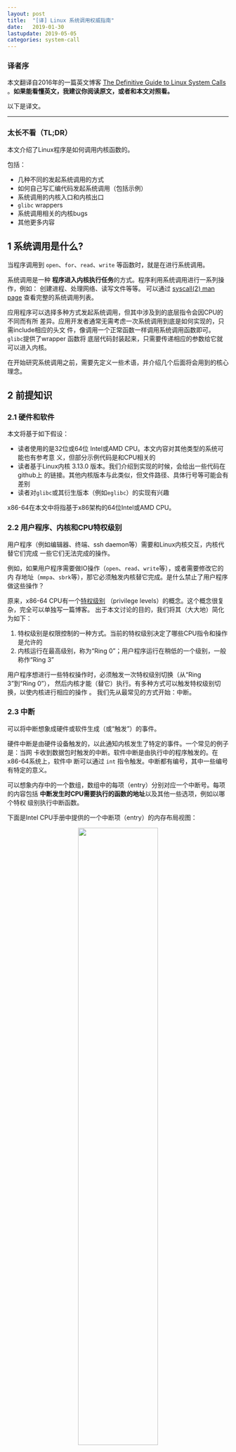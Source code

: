 ```yaml
---
layout: post
title:  "[译] Linux 系统调用权威指南"
date:   2019-01-30
lastupdate: 2019-05-05
categories: system-call
---
```


### 译者序

本文翻译自2016年的一篇英文博客 [The Definitive Guide to Linux System
Calls](https://blog.packagecloud.io/eng/2016/04/05/the-definitive-guide-to-linux-system-calls/)
。**如果能看懂英文，我建议你阅读原文，或者和本文对照看。**

以下是译文。

----

### 太长不看（TL;DR）

本文介绍了Linux程序是如何调用内核函数的。

包括：

* 几种不同的发起系统调用的方式
* 如何自己写汇编代码发起系统调用（包括示例）
* 系统调用的内核入口和内核出口
* `glibc` wrappers
* 系统调用相关的内核bugs
* 其他更多内容

## 1 系统调用是什么?

当程序调用到 `open`、`for`、`read`、`write` 等函数时，就是在进行系统调用。

系统调用是一种 **程序进入内核执行任务**的方式。程序利用系统调用进行一系列操作，例如：
创建进程、处理网络、读写文件等等。 可以通过 [syscall(2) man
page](http://man7.org/linux/man-pages/man2/syscalls.2.html) 查看完整的系统调用列表。

应用程序可以选择多种方式发起系统调用，但其中涉及到的底层指令会因CPU的不同而有所
差异。应用开发者通常无需考虑一次系统调用到底是如何实现的，只需include相应的头文
件，像调用一个正常函数一样调用系统调用函数即可。`glibc`提供了wrapper 函数将
底层代码封装起来，只需要传递相应的参数给它就可以进入内核。

在开始研究系统调用之前，需要先定义一些术语，并介绍几个后面将会用到的核心理念。

## 2 前提知识

### 2.1 硬件和软件

本文将基于如下假设：

* 读者使用的是32位或64位 Intel或AMD CPU。本文内容对其他类型的系统可能也有参考意
  义，但部分示例代码是和CPU相关的
* 读者基于Linux内核 3.13.0 版本。我们介绍到实现的时候，会给出一些代码在github上
  的链接。其他内核版本与此类似，但文件路径、具体行号等可能会有差别
* 读者对`glibc`或其衍生版本（例如`eglibc`）的实现有兴趣

x86-64在本文中将指基于x86架构的64位Intel或AMD CPU。

### 2.2 用户程序、内核和CPU特权级别

用户程序（例如编辑器、终端、ssh daemon等）需要和Linux内核交互，内核代替它们完成
一些它们无法完成的操作。

例如，如果用户程序需要做IO操作（`open`、`read`、`write`等），或者需要修改它的内
存地址（`mmpa`、`sbrk`等），那它必须触发内核替它完成。是什么禁止了用户程序做这些操作？

原来，x86-64 CPU有一个[特权级别](https://en.wikipedia.org/wiki/Privilege_level)
（privilege levels）的概念。这个概念很复杂，完全可以单独写一篇博客。
出于本文讨论的目的，我们将其（大大地）简化为如下：

1. 特权级别是权限控制的一种方式。当前的特权级别决定了哪些CPU指令和操作是允许的
1. 内核运行在最高级别，称为“Ring 0”；用户程序运行在稍低的一个级别，一般称作“Ring 3”

用户程序想进行一些特权操作时，必须触发一次特权级别切换（从“Ring 3”到“Ring 0”），
然后内核才能（替它）执行。有多种方式可以触发特权级别切换，以使内核进行相应的操作
。 我们先从最常见的方式开始：中断。

### 2.3 中断

可以将中断想象成硬件或软件生成（或“触发”）的事件。

硬件中断是由硬件设备触发的，以此通知内核发生了特定的事件。一个常见的例子是：当网
卡收到数据包时触发的中断。软件中断是由执行中的程序触发的。在x86-64系统上，软件中
断可以通过 `int` 指令触发。中断都有编号，其中一些编号有特定的意义。

可以想象内存中的一个数组，数组中的每项（entry）分别对应一个中断号。每项
的内容包括 **中断发生时CPU需要执行的函数的地址**以及其他一些选项，例如以哪个特权
级别执行中断函数。

下面是Intel CPU手册中提供的一个中断项（entry）的内存布局视图：

<p align="center"><img src="/assets/img/system-call-definitive-guide/idt.png" width="60%" height="60%"></p>

注意其中有一个2bit的`DPL`（Descriptor Privilege Level，描述符特权级别）字段，这
个值决定了执行中断函数时CPU所应满足的最小特权级别。

**这就是当一个特定类型的中断事件发生时，CPU如何知道中断函数的地址，以及它应该以哪
个特权级别执行中断函数的原理。**

实际上，处理 x86-64 系统的中断还有很多其他方式。如果你想了解更多，可以阅读：

1. [8259可编程中断控制器](http://wiki.osdev.org/8259_PIC)（8259 Programmable Interrupt Controller）
1. [高级中断控制器](http://wiki.osdev.org/APIC)（Advanced Interrupt Controllers）
1. [IO高级中断控制器](http://wiki.osdev.org/IOAPIC)（IO Advanced Interrupt Controllers）

处理硬件和软件中断时还有一些其他复杂之处，例如中断号冲突（collision）和重映射
（remapping）。在本篇中我们不考虑这些方面。

### 2.4 型号特定寄存器（MSR）

（CPU）型号特定寄存器（Model Specific Registers， MSR）是用于特殊目的的控制寄存器，可以
控制CPU的特定特性。CPU文档里有列出每个MSR的地址。

可以分别使用CPU的`rdmsr`和`wrmsr`指令来读写MSR。也有命令行工具可以读写MSR，但是
不推荐这样做，因为改变这些值（尤其是系统正在运行时）是非常危险的，除非你非常小心
，知道自己在做什么。

如果不怕导致系统不稳定或造成不可逆的数据损坏，那可以安装`msr-tools`并加
载`msr`内核模块，然后就可以读写MSR了：

```shell
$ sudo apt-get install msr-tools
$ sudo modprobe msr
$ sudo rdmsr
```

本文接下来的一些系统调用使用了MSR。

### 2.5 不要手写汇编代码发起系统调用

**自己写汇编代码来发起系统调用并不是一个好主意。**其中一个重要原因是，`glibc`中
有一些额外代码，在系统调用之前或之后执行。

接下来的例子中我们使用`exit`系统调用。事实上你可以用
[`atexit`](http://man7.org/linux/man-pages/man3/atexit.3.html)
函数向`exit`注册回调函数，在它退出的时候就会执行。这些函数是从`glibc`里调用的，
而不是内核。因此，如果你自己写的汇编代码调用`exit`，那注册的回调函数就不会被执行
，因为这种方式绕过了`glibc`。

然而，徒手写汇编来调系统调用是一次很好的学习经历。

## 3 传统系统调用

根据前面的知识我们知道了两件事情：

1. 可以通过产生软中断触发内核执行
1. 可以通过 `int` 汇编指令产生软中断

将两者结合，我们就来到了Linux传统（Legacy）的系统调用接口。

Linux内核预留了一个特殊的软中断号`128` (`0x80`)，用户空间程序可以使用这个软中断
进入内核执行系统调用。对应的中断处理函数是`ia32_syscall`。接下来看一下代码实现。

从`trap_init`函数开始，[arch/x86/kernel/traps.c](https://github.com/torvalds/linux/blob/v3.13/arch/x86/kernel/traps.c#L770)：

```shell
void __init trap_init(void)
{
        /* ..... other code ... */

        set_system_intr_gate(IA32_SYSCALL_VECTOR, ia32_syscall);
```

其中 `IA32_SYSCALL_VECTOR` 为 `0x80`，定义在
[arch/x86/include/asm/irq_vectors.h.](https://github.com/torvalds/linux/blob/v3.13/arch/x86/kernel/traps.c#L770)
。

但是， **如果内核只给用户空间程序预留了一个软中断，内核如何知道中断触发的时候，该去
执行哪个系统调用呢？**

答案是，用户程序会将系统调用编号放到`eax`寄存器，系统调用所需的参数放到其他的通
用寄存器上。

[arch/x86/ia32/ia32entry.S](https://github.com/torvalds/linux/blob/v3.13/arch/x86/ia32/ia32entry.S#L378-L397) 对这个过程做了注释：

```c
* Emulated IA32 system calls via int 0x80.
 *
 * Arguments:
 * %eax System call number.
 * %ebx Arg1
 * %ecx Arg2
 * %edx Arg3
 * %esi Arg4
 * %edi Arg5
 * %ebp Arg6    [note: not saved in the stack frame, should not be touched]
 *
```

现在我们知道了如何发起系统调用，也知道了系统调用的参数应该放到哪里，接下来就写一
些内联汇编来试试。

### 3.1 用户程序端：写汇编发起传统系统调用

发起一次传统系统调用只需要少量内联汇编。虽然从学习的角度来说很有趣，但是我建议读
者永远不要（在生产环境）这样做。

在这个例子中，我们将调用 `exit` 系统调用，它只有一个参数：返回值。

首先，我们要找到 `exit` 的系统调用编号。内核有一个文件列出了所有的系统调用编
号。在build期间，这个文件会被多个脚本处理，最后生成用户空间会用到的头文件。

这个列表位于 [arch/x86/syscalls/syscall_32.tbl](https://github.com/torvalds/linux/blob/v3.13/arch/x86/syscalls/syscall_32.tbl)：

```c
1 i386  exit      sys_exit
```

`exit`的系统调用编号是1。根据我们前面的信息，我们只需要将系统调用编号放到`eax`寄存器，然
后将第一个参数（返回值）放到`ebx`。

如下是实现这个功能的简单C代码，其中包括几行内联汇编。这里将返回值设置为`42`。
(这个程序其实还可以简化，我是故意让它有一定冗余的，这样对没有GCC内联汇编基础的读
者来说会比较好看懂。)

```c
int
main(int argc, char *argv[])
{
  unsigned int syscall_nr = 1;
  int exit_status = 42;

  asm ("movl %0, %%eax\n"
       "movl %1, %%ebx\n"
       "int $0x80"
    : /* output parameters, we aren't outputting anything, no none */
      /* (none) */
    : /* input parameters mapped to %0 and %1, repsectively */
      "m" (syscall_nr), "m" (exit_status)
    : /* registers that we are "clobbering", unneeded since we are calling exit */
      "eax", "ebx");
}
```

编译运行，查看返回值：

```shell
$ gcc -o test test.c
$ ./test
$ echo $?
42
```

成功！我们通过触发一个软中断完成了一次传统系统调用。

### 3.2 内核端：`int $0x80` 入口

我们已经看到了如果从用户端触发一个系统调用，接下来看内核端是如何实现的。

前面提到内核注册了一个系统调用回调函数 `ia32_syscall`。这个函数定义在
[arch/x86/ia32/ia32entry.S](https://github.com/torvalds/linux/blob/v3.13/arch/x86/ia32/ia32entry.S#L426)
。函数里最重要的一件事情，就是调用 **真正的系统调用**：

```c
ia32_do_call:
        IA32_ARG_FIXUP
        call *ia32_sys_call_table(,%rax,8) # xxx: rip relative
```

宏 `IA32_ARG_FIXUP` 的作用是对传入的参数进行重新排列，以便能被当前的系统调用层正
确处理。

`ia32_sys_call_table` 是一个中断号列表，定义在
[arch/x86/ia32/syscall_ia32.c](https://github.com/torvalds/linux/blob/v3.13/arch/x86/ia32/syscall_ia32.c#L18-L25)
，注意代码结束处的 `#include`：

```c
const sys_call_ptr_t ia32_sys_call_table[__NR_ia32_syscall_max+1] = {
        /*
         * Smells like a compiler bug -- it doesn't work
         * when the & below is removed.
         */
        [0 ... __NR_ia32_syscall_max] = &compat_ni_syscall,
#include <asm/syscalls_32.h>
};
```

回忆前面我们在 [arch/x86/syscalls/syscall_64.tbl](https://github.com/torvalds/linux/blob/v3.13/arch/x86/syscalls/syscall_64.tbl#L69)
中看到了系统调用列表的定义。有几个脚本会在build期间运行，通过这个文件生成
`syscalls_32.h` 头文件，后者是合法的C代码文件，通过上面看到的`#include`插入到
`ia32_sys_call_table`。

这就是通过 **传统系统调用方式**进入内核的过程。

### 3.3 `iret`: 系统调用返回

至此我们已经看到了如何通过软中断进入内核，那么，系统调用结束后，内核又是如何释放
特权级别回到用户空间的呢？

如果查看 [Intel Software Developer's
Manual](ftp://download.intel.com/design/processor/manuals/253668.pdf)（警告：很
大的PDF），能看到一张非常有帮助的图，它解释了当特权级别发送改变时，程序栈是如
何组织的：

<p align="center"><img src="/assets/img/system-call-definitive-guide/isr_stack.png" width="60%" height="60%"></p>

当执行转交给 `ia32_syscall` 时，会发送一次特权级别切换，其结果是进入
`ia32_syscall` 时的栈会变成如上图所示的样子。从中可以看出，返回地址、包含特权级
别的CPU flags以及其他一些参数都在 `ia32_syscall` 执行之前压入到栈顶。

所以，内核只需要将这些值从栈里复制回它们原来所在的寄存器，程序就可以回到用户空间
继续执行。那么，如何做呢？

有几种方式，其中最简单的是通过 `iret` 指令。

Intel指令集手册解释说 `iret` 指令从栈上依次pop返回地址和保存的寄存器值：

> As with a real-address mode interrupt return, the IRET instruction pops the
> return instruction pointer, return code segment selector, and EFLAGS image
> from the stack to the EIP, CS, and EFLAGS registers, respectively, and then
> resumes execution of the interrupted program or procedure.

要在内核中找到相应的代码有点困难，因为它隐藏在多层宏后面，系统依赖这些宏处理很
多事情，比例信号和 `ptrace` 系统返回跟踪。

`irq_return` 定义在 [arch/x86/kernel/entry_64.S](https://github.com/torvalds/linux/blob/v3.13/arch/x86/kernel/entry_64.S#L1042-L1043)：

```c
irq_return:
  INTERRUPT_RETURN
```

其中 `INTERRUPT_RETURN` 定义在
[arch/x86/include/asm/irqflags.h](https://github.com/torvalds/linux/blob/v3.13/arch/x86/include/asm/irqflags.h#L132)
，就是 `iretq`。

**以上就是传统系统调用如何工作的。**

## 4 快速系统调用

传统系统调用看起来合情合理，但也有新的方式，它们不需要软中断，因此更快。

两种快速方法都包含两个指令：一个进入内核的指令和一个离开内核的指令。在Intel CPU
文档中，两种方法都被描述为“快速系统调用”（Fast System Call）。

不幸的是，对于当CPU是32bit模式或64bit模式时哪种方法是合法的，Intel和AMD的实现不
同。

为了最大化Intel和AMD CPU的兼容性：

1. 在32bit系统上：使用`sysenter`和`sysexit`
1. 在64bit系统上：使用`syscall`和`sysret`

### 4.1 32-bit快速系统调用

#### 4.1.1 `sysenter`/`sysexit`

使用sysenter发起系统调用比使用传统中断方式要复杂很多，涉及更多用户程序（通过
`glibc`）和内核之间的协作。

我们逐步来看，一窥其中的细节。首先来看 [Intel Instruction Set
Reference](http://www.intel.com/content/dam/www/public/us/en/documents/manuals/64-ia-32-architectures-software-developer-vol-2b-manual.pdf)
（警告：很大的PDF）如何描述`sysenter`的，以及如何使用它。

> Prior to executing the SYSENTER instruction, software must specify the
> privilege level 0 code segment and code entry point, and the privilege level 0
> stack segment and stack pointer by writing values to the following MSRs:
>
> • IA32_SYSENTER_CS (MSR address 174H) — The lower 16 bits of this MSR are the
> segment selector for the privilege level 0 code segment. This value is also
> used to determine the segment selector of the privilege level 0 stack segment
> (see the Operation section). This value cannot indicate a null selector.
>
> • IA32_SYSENTER_EIP (MSR address 176H) — The value of this MSR is loaded into
> RIP (thus, this value references the first instruction of the selected
> operating procedure or routine). In protected mode, only bits 31:0 are loaded.
>
> • IA32_SYSENTER_ESP (MSR address 175H) — The value of this MSR is loaded into
> RSP (thus, this value contains the stack pointer for the privilege level 0
> stack). This value cannot represent a non-canonical address. In protected
> mode, only bits 31:0 are loaded.

换言之，为了使`sysenter`能够接收到系统调用请求，内核必须设置3个MSR。这里最有意思的
MSR是`IA32_SYSENTER_EIP`（地址`0x176`），这个MSR是内核放置回调函数地址的地方，当
`sysenter`指令执行的时候，就触发调用相应的回调函数。

内核里写MSR的地方[arch/x86/vdso/vdso32-setup.c](https://github.com/torvalds/linux/blob/v3.13/arch/x86/vdso/vdso32-setup.c#L240)：

```c
void enable_sep_cpu(void)
{
        /* ... other code ... */

        wrmsr(MSR_IA32_SYSENTER_EIP, (unsigned long) ia32_sysenter_target, 0);
```

其中`MSR_IA32_SYSENTER_EIP`定义在[arch/x86/include/uapi/asm/msr-index.h](https://github.com/torvalds/linux/blob/v3.13/arch/x86/include/uapi/asm/msr-index.h#L54)，值为`0x00000176`。

和传统软中断系统调用类似，使用`sysenter`创建快速系统调用时也需要一个约定。
内核的[arch/x86/ia32/ia32entry.S](https://github.com/torvalds/linux/blob/v3.13/arch/x86/ia32/ia32entry.S#L99-L117)这里对这一过程做了注释说明：

```c
 * 32bit SYSENTER instruction entry.
 *
 * Arguments:
 * %eax System call number.
 * %ebx Arg1
 * %ecx Arg2
 * %edx Arg3
 * %esi Arg4
 * %edi Arg5
 * %ebp user stack
 * 0(%ebp) Arg6
```

回忆前面讲的，传统系统调用方式包含一个`iret`指令，用于在调用结束时返回用户程序。

跟踪`sysenter`工作的逻辑是一项相当复杂的工作，因为和软中断不同，`sysenter`并不
保存返回地址。内核在调用`sysenter`之前所做的工作，随着内核版本在不断变化（已经
变了，接下来在Bugs小节会看到）。

为了消除将来的变动带来的影响，用户程序使用一个叫`__kernel_vsyscall`的函数，它在
内核实现，但每个用户进程启动的时候它会映射到用户进程。这颇为怪异，它是内核函数，
但在用户空间运行。其实，`__kernel_vsyscall` 是一种被称为**虚拟动态共享库**（
virtual Dynamic Shared Object, vDSO）的一部分，这种技术允许**在用户空间执行内核
代码**。我们后面会深入介绍vDSO的原理和用途。现在，先看`__kernel_vsyscall`的实现
。

#### 4.1.2 `__kernel_vsyscall`实现

内核函数`__kernel_vsyscall`封装了`sysenter`调用约定（calling convention）,见
[arch/x86/vdso/vdso32/sysenter.S](https://github.com/torvalds/linux/blob/v3.13/arch/x86/vdso/vdso32/sysenter.S#L31-L40)
：

```c
__kernel_vsyscall:
.LSTART_vsyscall:
        push %ecx
.Lpush_ecx:
        push %edx
.Lpush_edx:
        push %ebp
.Lenter_kernel:
        movl %esp,%ebp
        sysenter
```

`__kernel_vsyscall`属于vDSO的一部分，vDSO是共享库，那用户程序是如何在运行时确定
函数地址的呢？

`__kernel_vsyscall`的地址写入了[ELF auxiliary vector](https://www.gnu.org/software/libc/manual/html_node/Auxiliary-Vector.html)（多功能矢量），用户程序能
（典型情况下通过`glibc`）找到后者并使用它。寻找ELF auxiliary vector有多种方式：

1. 通过 [getauxval](http://man7.org/linux/man-pages/man3/getauxval.3.html)，带`AT_SYSINFO`参数
1. 遍历环境变量，从内存解析

方法1是最简单的方式，但是`glibc` 2.16之后才支持。下面的示例代码使用方法2.

我们已经看到，`__kernel_vsyscall`在调用`sysenter`之前做了一些bookkeeping工作。因此
，要手动进入`sysenter`，我们需要：

1. 在 ELF auxiliary vector 中搜索`AT_SYSINFO`字段，这是写`__kernel_vsyscall`地址
   的地方
1. 将系统调用编号和参数写入寄存器，这一步和传统系统调用的步骤类似
1. 调用`__kernel_vsyscall`

不要试图自己写进入`sysenter`的wrapper函数，因为内核和它的进出系统调用的约定随着时
间在变，你的代码会变得不可用。应该永远使用`__kernel_vsyscall`进入sysenter。

#### 4.1.3 用户程序端：写汇编调用 `sysenter`

和传统系统调用的例子一样，我们手动调用 `exit` ，设置返回值为 `42`。

`exit` 系统调号是1，根据上面描述的调用接口，我们需要将系统调用编号放到`eax`寄存
器，第一个参数（返回值）放到`ebx`。

(这个程序其实还可以简化，我是故意让它有一定冗余的，这样对没有GCC内联汇编基础的读
者来说会比较好看懂。)

```c
#include <stdlib.h>
#include <elf.h>

int
main(int argc, char* argv[], char* envp[])
{
  unsigned int syscall_nr = 1;
  int exit_status = 42;
  Elf32_auxv_t *auxv;

  /* auxilliary vectors are located after the end of the environment
   * variables
   *
   * check this helpful diagram: https://static.lwn.net/images/2012/auxvec.png
   */
  while(*envp++ != NULL);

  /* envp is now pointed at the auxilliary vectors, since we've iterated
   * through the environment variables.
   */
  for (auxv = (Elf32_auxv_t *)envp; auxv->a_type != AT_NULL; auxv++)
  {
    if( auxv->a_type == AT_SYSINFO) {
      break;
    }
  }

  /* NOTE: in glibc 2.16 and higher you can replace the above code with
   * a call to getauxval(3):  getauxval(AT_SYSINFO)
   */

  asm(
      "movl %0,  %%eax    \n"
      "movl %1, %%ebx    \n"
      "call *%2          \n"
      : /* output parameters, we aren't outputting anything, no none */
        /* (none) */
      : /* input parameters mapped to %0 and %1, repsectively */
        "m" (syscall_nr), "m" (exit_status), "m" (auxv->a_un.a_val)
      : /* registers that we are "clobbering", unneeded since we are calling exit */
        "eax", "ebx");
}
```

(译者注：这里main函数`main(int argc, char* argv[], char* envp[])`的签名很特殊，
常见的main都是不带参数或带两个参数，带三个参数的平时还是比较少见。)

编译，运行，查看返回值：

```shell
$ gcc -m32 -o test test.c
$ ./test
$ echo $?
42
```

成功！我们使用 `sysenter` 方法调用了 `exit` 系统调用，而不是通过触发软件中断的方式。

#### 4.1.4 内核端：`sysenter` 入口

现在已经看到了如何在用户程序中通过 `__kernel_vsyscall` 以 `sysenter` 方式进入系
统调用，接下来看一下内核端的实现。

回忆前面，内核注册了一个系统调用回调函数 `ia32_sysenter_taret`。这个函数在
[arch/x86/ia32/ia32entry.S](https://github.com/torvalds/linux/blob/v3.13/arch/x86/ia32/ia32entry.S#L162-L163)
。看下执行系统调用的时候 `eax` 寄存器中的值如何被使用的：

```c
sysenter_dispatch:
        call    *ia32_sys_call_table(,%rax,8)
```

这和前面传统系统调用的代码完全相同：用系统调用编号作为索引去
`ia32_sys_call_table` 列表查找回调函数。也就是说，做完必须的bookkeeping工作后，
传统方式和 `sysenter` 方式通过相同的机制（表+索引）分发系统调用。

`ia32_sys_call_table` 是如何定义及构建出来的可以查看前面 `int $0x80 入口` 小节。

这就是通过 **`sysenter` 系统调用方式**进入内核的原理。

#### 4.1.5 `sysexit`：从 `sysenter` 返回

内核使用`sysexit`指令恢复用户程序的执行。

这个指令的使用并不像`iret`那样直接。调用者必须将需要返回的地址放到`rdx`寄存器，
将需要使用的程序栈地址放到`rcx`寄存器。这意味着应用程序需要自己计算程序恢复执行
时的地址，保存这个值，然后在调用 `sysexit` 之前恢复它。这个过程的代码实现
[arch/x86/ia32/ia32entry.S](https://github.com/torvalds/linux/blob/v3.13/arch/x86/ia32/ia32entry.S#L169-L185)
：

```c
sysexit_from_sys_call:
        andl    $~TS_COMPAT,TI_status+THREAD_INFO(%rsp,RIP-ARGOFFSET)
        /* clear IF, that popfq doesn't enable interrupts early */
        andl  $~0x200,EFLAGS-R11(%rsp)
        movl    RIP-R11(%rsp),%edx              /* User %eip */
        CFI_REGISTER rip,rdx
        RESTORE_ARGS 0,24,0,0,0,0
        xorq    %r8,%r8
        xorq    %r9,%r9
        xorq    %r10,%r10
        xorq    %r11,%r11
        popfq_cfi
        /*CFI_RESTORE rflags*/
        popq_cfi %rcx                           /* User %esp */
        CFI_REGISTER rsp,rcx
        TRACE_IRQS_ON
        ENABLE_INTERRUPTS_SYSEXIT32
```

`ENABLE_INTERRUPTS_SYSEXIT32` 宏封装了 `sysexit`，定义在
[arch/x86/include/asm/irqflags.h](https://github.com/torvalds/linux/blob/v3.13/arch/x86/include/asm/irqflags.h#L139-L143)
。

这就是 **32位系统上的快速系统调用**是如何工作的。

### 4.2 64-bit快速系统调用

接下来看64位系统的快速系统调用的工作原理，它用到了 `syscall` 和 `sysret` 两个指
令。

#### 4.2.1 `syscall`/`sysret`

[Intel Instruction Set Reference](http://www.intel.com/content/dam/www/public/us/en/documents/manuals/64-ia-32-architectures-software-developer-vol-2b-manual.pdf) (警告：很大的PDF）解释了`syscall`是如何工作的：

> SYSCALL invokes an OS system-call handler at privilege level 0. It does so by
> loading RIP from the IA32_LSTAR MSR (after saving the address of the
> instruction following SYSCALL into RCX).

意思是，要使内核接收系统调用请求，必须将对应的回调函数地址写到 `IA32_LSTAR` MSR
。相应的代码实现在
[arch/x86/kernel/cpu/common.c](https://github.com/torvalds/linux/blob/v3.13/arch/x86/kernel/cpu/common.c#L1128)
：

```c
void syscall_init(void)
{
        /* ... other code ... */
        wrmsrl(MSR_LSTAR, system_call);
```

`MSR_LSART` 的值是 `0xc0000082`，定义在[arch/x86/include/uapi/asm/msr-index.h](https://github.com/torvalds/linux/blob/v3.13/arch/x86/include/uapi/asm/msr-index.h#L9)。

和传统系统调用类似，`syscall` 方式需要定义一种调用约定（convention）：
**用户空间程序将系统调用编号放到 `rax` 寄存器，参数放到通用寄存器。**
这定义在[x86-64 ABI](http://www.x86-64.org/documentation/abi.pdf)的A.2.1小节:

> 1. User-level applications use as integer registers for passing the sequence
>    %rdi, %rsi, %rdx, %rcx, %r8 and %r9. The kernel interface uses %rdi, %rsi,
>    %rdx, %r10, %r8 and %r9.
> 2. A system-call is done via the syscall instruction. The kernel destroys
>    registers %rcx and %r11.
> 3. The number of the syscall has to be passed in register %rax.
> 4. System-calls are limited to six arguments,no argument is passed directly on
>    the stack.
> 5. Returning from the syscall, register %rax contains the result of the
>    system-call. A value in the range between -4095 and -1 indicates an error,
>    it is -errno.
> 6. Only values of class INTEGER or class MEMORY are passed to the kernel.

内核源文件 [arch/x86/kernel/entry_64.S](https://github.com/torvalds/linux/blob/v3.13/arch/x86/kernel/entry_64.S#L569-L591) 也对这个有注释说明。

接下来写汇编试验一下。

#### 4.2.2 用户空间：发起系统调用

还是前面的例子，手动写代码调用 `exit` 系统调用，设置返回值为 `42` 。

首先找 `exit` 的系统调用编号，这次定义在
[arch/x86/syscalls/syscall_64.tbl](https://github.com/torvalds/linux/blob/v3.13/arch/x86/syscalls/syscall_64.tbl#L69)
：

```c
60      common  exit                    sys_exit
```

按照调用约定，需要将 `60` 放到 `rax` 寄存器，第一个参数（返回值）放到 `rdi` 寄存
器。

相应的C代码：

```c
int
main(int argc, char *argv[])
{
  unsigned long syscall_nr = 60;
  long exit_status = 42;

  asm ("movq %0, %%rax\n"
       "movq %1, %%rdi\n"
       "syscall"
    : /* output parameters, we aren't outputting anything, no none */
      /* (none) */
    : /* input parameters mapped to %0 and %1, repsectively */
      "m" (syscall_nr), "m" (exit_status)
    : /* registers that we are "clobbering", unneeded since we are calling exit */
      "rax", "rdi");
}
```

编译，运行，查看返回值：

```shell
$ gcc -o test test.c
$ ./test
$ echo $?
42
```

成功！我们通过 **`syscall` 方式**完成了一次系统调用，避免了软中断，从而速度更快。

#### 4.2.3 内核空间：`syscall` 入口

接下来看内核端是如何实现的。

回忆前面，我们看到一个名为 `system_call` 函数的地址写到了`LSTAR` MSR。
我们来看下这个函数的实现，看它如何使用 `rax` 将执行交给系统调用的，
[arch/x86/kernel/entry_64.S](https://github.com/torvalds/linux/blob/v3.13/arch/x86/kernel/entry_64.S#L629)
：

```c
        call *sys_call_table(,%rax,8)  # XXX:    rip relative
```

和传统系统调用方式类似，`sys_call_table` 是一个数组，定义在C文件，通过
`#include` 方式生成。
[arch/x86/kernel/syscall_64.c](https://github.com/torvalds/linux/blob/v3.13/arch/x86/kernel/syscall_64.c#L25-L32)
，注意末尾的`#include`：

```c
asmlinkage const sys_call_ptr_t sys_call_table[__NR_syscall_max+1] = {
        /*
         * Smells like a compiler bug -- it doesn't work
         * when the & below is removed.
         */
        [0 ... __NR_syscall_max] = &sys_ni_syscall,
#include <asm/syscalls_64.h>
};
```

`syscall` 数组定义在
[arch/x86/syscalls/syscall_64.tbl](https://github.com/torvalds/linux/blob/v3.13/arch/x86/syscalls/syscall_64.tbl)
。也和传统方式类似，在内核编译期间脚本通过 `syscall_64.tbl` 生成 `syscalls_64.h`
。

这就是如何通过 `syscall` 方式的系统调用进入内核的过程。

#### 4.2.4 `sysret`：系统调用返回

内核通过 `sysret` 指令将执行过程返还给用户程序。`sysret` 比 `sysexit` 要简单，因
为当执行`syscall` 的时候，恢复执行的地址复制到了 `rcx`。只要你将值缓存到某处，在
调用 `sysret`离开之前再把它恢复到 `rcx`，那执行过程就好恢复到 `syscall`之前的程
序和状态。这很方便，因为 `sysenter` 还需要应用程序自己计算恢复执行的地址，需要用
到额外的寄存器。

相应的代码 [arch/x86/kernel/entry_64.S](https://github.com/torvalds/linux/blob/v3.13/arch/x86/kernel/entry_64.S#L650-L655)：

```c
movq RIP-ARGOFFSET(%rsp),%rcx
CFI_REGISTER    rip,rcx
RESTORE_ARGS 1,-ARG_SKIP,0
/*CFI_REGISTER  rflags,r11*/
movq    PER_CPU_VAR(old_rsp), %rsp
USERGS_SYSRET64
```

`USERGS_SYSRET64` 宏封装了 `sysret`，定义在 [arch/x86/include/asm/irqflags.h](https://github.com/torvalds/linux/blob/v3.13/arch/x86/include/asm/irqflags.h#L133-L135)。

这就是 **64位系统上快速系统调用**如何工作的。

## 5 通过 `syscall(2)` 半手动发起系统调用

现在，我们已经看到如何手动写汇编代码通过几种不同方式触发系统调用了。通常不需要自
己写汇编程序，`glibc`已经提供了wrapper函数处理这些事情。然而，有些系统调用
`glibc` 没有提供 wrapper，一个例子是
[`futex`](http://man7.org/linux/man-pages/man7/futex.7.html#NOTES)，快速用户空间
锁(fast userspace locking)系统调用。为什么没有为 `futex` 准备wrapper呢？

`futex` 的设计里它只会被库函数（library）调用，并不会被应用程序直接调用。因此，
要调用`futex`，你有两种方式可选：

1. 为每个你希望支持的平台生成汇编 stubs（桩函数）
1. 使用 `glibc` 提供的 `syscall` wrapper

如果要使用一个系统调用，但发现并没有对应的 wrapper 可用，你应该首选方法2。

接下来看如何使用 `glibc` 提供的 `syscall` 调用 `exit`，返回 `42`。

```c
#include <unistd.h>

int
main(int argc, char *argv[])
{
  unsigned long syscall_nr = 60;
  long exit_status = 42;

  syscall(syscall_nr, exit_status);
}
```

编译，运行，查看返回值：

```shell
$ gcc -o test test.c
$ ./test
$ echo $?
42
```

成功！我们用 `glibc` 提供的 `syscall` wrapper 发起了 `exit` 系统调用。

### `glibc` `syscall` wrapper 内部实现

代码 [sysdeps/unix/sysv/linux/x86_64/syscall.S](https://github.molgen.mpg.de/git-mirror/glibc/blob/glibc-2.15/sysdeps/unix/sysv/linux/x86_64/syscall.S#L24-L42)：

```c
/* Usage: long syscall (syscall_number, arg1, arg2, arg3, arg4, arg5, arg6)
   We need to do some arg shifting, the syscall_number will be in
   rax.  */


        .text
ENTRY (syscall)
        movq %rdi, %rax         /* Syscall number -> rax.  */
        movq %rsi, %rdi         /* shift arg1 - arg5.  */
        movq %rdx, %rsi
        movq %rcx, %rdx
        movq %r8, %r10
        movq %r9, %r8
        movq 8(%rsp),%r9        /* arg6 is on the stack.  */
        syscall                 /* Do the system call.  */
        cmpq $-4095, %rax       /* Check %rax for error.  */
        jae SYSCALL_ERROR_LABEL /* Jump to error handler if error.  */
L(pseudo_end):
        ret                     /* Return to caller.  */
```

前面我们介绍过x86_64 ABI文档，描述了用户态和内核态的调用约定。

**这段汇编 stub 代码非常酷，因为它同时展示了两个调用约定**：传递给这个函数的参数
符合 **用户空间调用约定**，然后将这些参数移动到其他寄存器，使得它们在通过 `syscall`
进入内核之前符合 **内核调用约定**。

这就是 `glibc` wrapper 如何工作的。

## 6 虚拟系统调用

到目前为止，我们已经展示了通过多种触发系统调用的方式从用户空间进入内核的过程。

**如果用户程序不进入内核，就可以发起特定的系统调用呢？**

这就是Linux虚拟动态共享库（VDSO）技术。Linux vDSO 是一段内核代码，但被映射到用户
空间，因而可以被用户空间的程序直接调用。其设计思想就是部分系统调用无需用户程序
进入内核就可以调用，一个例子就是 `gettimeofday`。

调用 `gettimeofday` 系统调用的程序无需进入内核，而是调用内核提供的、运行在用户空
间的代码。无需软中断，无需复杂的 `sysenter` 或 `syscall` 等bookkeeping工作，就像
一个正常的函数调用一样。

使用 `ldd` 查看时，可以看到列出的第一个已加载库就是 vDSO：

```shell
$ ldd `which bash`
  linux-vdso.so.1 =>  (0x00007fff667ff000)
  libtinfo.so.5 => /lib/x86_64-linux-gnu/libtinfo.so.5 (0x00007f623df7d000)
  libdl.so.2 => /lib/x86_64-linux-gnu/libdl.so.2 (0x00007f623dd79000)
  libc.so.6 => /lib/x86_64-linux-gnu/libc.so.6 (0x00007f623d9ba000)
  /lib64/ld-linux-x86-64.so.2 (0x00007f623e1ae000)
```

接下来看 vDSO 在内核是如何实现的。

### 6.1 vDSO在内核中的实现

vDSO 的代码位于
[arch/x86/vdso/](https://github.com/torvalds/linux/tree/v3.13/arch/x86/vdso)，由
一些汇编、C和一个连接器脚本组成。

连接器脚本是一个很酷的东西，
[arch/x86/vdso/vdso.lds.S](https://github.com/torvalds/linux/blob/v3.13/arch/x86/vdso/vdso.lds.S)
：

```shell
/*
 * This controls what userland symbols we export from the vDSO.
 */
VERSION {
        LINUX_2.6 {
        global:
                clock_gettime;
                __vdso_clock_gettime;
                gettimeofday;
                __vdso_gettimeofday;
                getcpu;
                __vdso_getcpu;
                time;
                __vdso_time;
        local: *;
        };
}
```

链接器脚本是一个很有用的东西，但知道的人并不多。这个脚本排列了即将通过 vDSO 导出
的符号（函数）。我们能看到它导出了4个函数，每个函数都有两个名字。每个函数的定义
可以在这个目录中的C文件中找到。

例如，`gettimeofday` 在 [arch/x86/vdso/vclock_gettime.c](https://github.com/torvalds/linux/blob/v3.13/arch/x86/vdso/vclock_gettime.c#L281-L282)：

```shell
int gettimeofday(struct timeval *, struct timezone *)
        __attribute__((weak, alias("__vdso_gettimeofday")));
```

这里定义了 `gettimeofday` 是 `__vdso_gettimeofday` 的[weak
alias](https://gcc.gnu.org/onlinedocs/gcc-4.3.5/gcc/Function-Attributes.html)。
后者的定义在 [同一个源文件
](https://github.com/torvalds/linux/blob/v3.13/arch/x86/vdso/vclock_gettime.c#L260-L280)
中，当用户程序调用 `gettimeofday` 时，实际执行的是 `__vdso_gettimeofday`。

### 6.2 在内存中定位 vDSO

由于[地址空间布局随机化
](https://en.wikipedia.org/wiki/Address_space_layout_randomization)(address
space layout randomization)的存在，vDSO 会在程序启动时加载到一个随机地址。
那么，用户程序是如何找到 vDSO 的呢？

前面 `sysenter` 章节，我们看到用户程序应该调用 `__kernel_vsyscall` 而
不是写他们自己的 `sysenter` 汇编代码。这个函数其实就是 vDSO 的一部分。
相同的代码用于在 [ELF auxiliary
headers](https://www.gnu.org/software/libc/manual/html_node/Auxiliary-Vector.html)
里搜索一个 `AT_SYSINFO` 类型的头，以此来定位 `__kernel_vsyscall` 的位置。

类似地，要确定 vDSO 的地址，用户程序可以搜索 `AT_SYSINFO_EHDR` 类型 ELF auxiliary
header，它包含了 vDSO 的 ELF 头的内存地址。

以上两种情况，内核都在程序加载时将 vDSO 地址写入 ELF 头，这就是为什么 vDSO 的地
址永远出现在 `AT_SYSINFO_EHDR` 和 `AT_SYSINFO` 的原因。

定位到header之后，用户程序就可以解析 ELF 对象（例如通过 `libelf`），调用里面的函数
。这种方式很好，因为这意味着 vDSO 可以用到一些 ELF 特性，例如 [符号版本
](https://www.akkadia.org/drepper/symbol-versioning)。

内核文档
[Documentation/vDSO/](https://github.com/torvalds/linux/tree/v3.13/Documentation/vDSO)
提供了一个解析和调用 vDSO 中函数的例子。

### 6.3 `glibc` 中的 vDSO

很多情况下大家已经用到了vDSO，只是没意识到，这是因为 `glibc` 使用我们前面介绍的
接口对它做了封装。

当程序加载的时候，[动态连接器和加载器
](http://man7.org/linux/man-pages/man8/ld.so.8.html)会加载程序依赖的动态链接库（
DSO），其中就包括 vDSO。

解析 ELF 头的时候，`glibc` 保存了vDSO的位置信息等数据，后面加载的时候会用上。另
外，它还包含了一个很短的 stub 函数，在系统调用真正发生之前在vDSO中查找符号（函数
）。

例如，`glibc` 中的 `gettimeofday` 函数，
[sysdeps/unix/sysv/linux/x86_64/gettimeofday.c](https://github.molgen.mpg.de/git-mirror/glibc/blob/glibc-2.15/sysdeps/unix/sysv/linux/x86_64/gettimeofday.c#L26-L37)
：

```c
void *gettimeofday_ifunc (void) __asm__ ("__gettimeofday");

void *
gettimeofday_ifunc (void)
{
  PREPARE_VERSION (linux26, "LINUX_2.6", 61765110);

  /* If the vDSO is not available we fall back on the old vsyscall.  */
  return (_dl_vdso_vsym ("gettimeofday", &linux26)
          ?: (void *) VSYSCALL_ADDR_vgettimeofday);
}
__asm (".type __gettimeofday, %gnu_indirect_function");
```

这段代码在 vDSO 中寻找 `gettimeofday` 函数的地址并返回，它使用了[重定向函
数](http://willnewton.name/uncategorized/using-gnu-indirect-functions/)（
indirect function）来优雅地完成这一过程。

应用程序就是通过这种方式经 `glibc` 调用 vDSO 的 `gettimeofday` 函数，从而避免了
切换到内核、提升特权级别以及触发软中断等过程。

**以上就是Linux 32和64位系统上所有的发起系统调用的方法**，适用于Intel和AMD CPU。

## 7 `glibc` 系统调用 wrappers

前面讨论的都是Linux系统调用本身，接下来将范围稍微向外一些，看一看`glibc`作为更上
层库是如何处理系统调用的。

对于很多系统调用，`glibc` 只用到了一个简单的wrapper程序：将参数放到合适的寄存器
，然后执行 `syscall` 或 `int $0x80` 指令，或者调用 `__kernel_vsyscall`。这个过程
用到了一系列的列表，这些列表的核心内容定义在几个文本文件里，然后被脚本文件处理之
后生成C代码。

例如，
[sysdeps/unix/syscalls.list](https://github.molgen.mpg.de/git-mirror/glibc/blob/glibc-2.15/sysdeps/unix/syscalls.list)
文件描述了一些常规系统调用：

```c
access          -       access          i:si    __access        access
acct            -       acct            i:S     acct
chdir           -       chdir           i:s     __chdir         chdir
chmod           -       chmod           i:si    __chmod         chmod
```

要了解每一列代表什么，请查看这个文件里的注释：
[sysdeps/unix/make-syscalls.sh](https://github.molgen.mpg.de/git-mirror/glibc/blob/glibc-2.15/sysdeps/unix/make-syscalls.sh)
。

更复杂的系统调用，例如 `exit`，并没有包含在这样的文本文件中，因为它们涉及到独立
的C或汇编处理函数实现。

我们将来的博客会针对有趣的系统调用来探索 `glibc` 的实现以及Linux内核相关的内容。

## 8 `syscall` 相关的有趣 bugs

如果不趁此机会介绍几个与 `syscall` 相关的著名的 bug，就未免太过遗憾了。

我们来看两个。

### 8.1 CVE-2010-3301

[这个安全漏洞](http://cve.mitre.org/cgi-bin/cvename.cgi?name=2010-3301)允许本地
用户获取 root 权限。

根本原因是汇编代码有一个小 bug，在 x86-64 平台上允许用户程序进行传统方式的系统调
用。恶意代码非常聪明：它用 `mmap` 在一个特定地址生成一块内存区域，然后利用整形溢
出（integer overflow）使得如下代码（还记得这段代码吗？在前面的传统系统调用小节我
们介绍过）将执行移交到一段任意地址，以内核代码模式运行，将进程的特权级别升级到
root 级。

```c
call *ia32_sys_call_table(,%rax,8)
```

### 8.2 Android `sysenter` ABI hardcode

还记得前面说过，不要在应用程序中hardcode `sysenter` ABI吗？

不幸的是，android-x86 的开发者犯了这个错误，导致内核 API 变了之后，android-x86
突然停止工作。

内核开发者只好恢复了老版`sysenter` ABI，以避免那些 hardcode ABI 的 android 设备
无法使用。

[这是
](http://git.kernel.org/cgit/linux/kernel/git/tip/tip.git/commit/?id=30bfa7b3488bfb1bb75c9f50a5fcac1832970c60)
内核的修复代码，可以从中找到导致这次问题的 android 代码的 commit 地址。

记住：永远不要自己写 `sysenter` 汇编代码。如果出于某些原因不得不自己实现，请使
用和我们上面给出的例子类似的代码，至少要经过`__kernel_vsyscall` API。

## 9 结束语

Linux内核的系统调用基础架构相当复杂。有多种方式可以发起系统调用，各有优缺点。

通常来说，自己写汇编代码来发起系统调用并不是一个好主意，因为内核的 ABI 可能会有
不兼容更新。内核和 libc 实现通常（可能）会为每个系统自动选择最快的系统调用方式。

如果无法使用 `glibc` 提供的 wrapper（或者没有wrapper可用），你至少应该使用 `syscall`
wrapper，或者尝试 vDSO 提供的 `__kernel_vsyscall`。

保持关注本博客，我们将来会真对单个系统调用及其实现进行研究。

## 10 我们的相关文章

如果对本文感兴趣，那么你可能对我们的以下文章也感兴趣：

1. [(译) strace 是如何工作的]({% link _posts/2019-02-02-how-does-strace-work-zh.md %})
1. [(译) ltrace 是如何工作的]({% link _posts/2019-02-07-how-does-ltrace-work-zh.md %})
